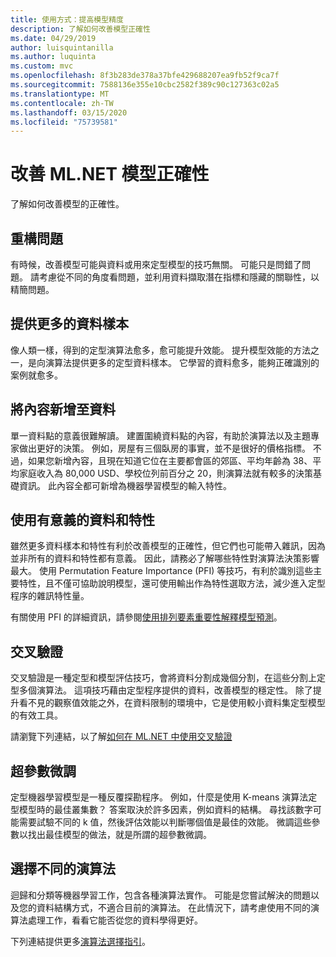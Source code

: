 ```yaml
---
title: 使用方式：提高模型精度
description: 了解如何改善模型正確性
ms.date: 04/29/2019
author: luisquintanilla
ms.author: luquinta
ms.custom: mvc
ms.openlocfilehash: 8f3b283de378a37bfe429688207ea9fb52f9ca7f
ms.sourcegitcommit: 7588136e355e10cbc2582f389c90c127363c02a5
ms.translationtype: MT
ms.contentlocale: zh-TW
ms.lasthandoff: 03/15/2020
ms.locfileid: "75739581"
---
```

# <a name="improve-mlnet-model-accuracy"></a>改善 ML.NET 模型正確性

了解如何改善模型的正確性。

## <a name="reframe-the-problem"></a>重構問題

有時候，改善模型可能與資料或用來定型模型的技巧無關。 可能只是問錯了問題。 請考慮從不同的角度看問題，並利用資料擷取潛在指標和隱藏的關聯性，以精簡問題。

## <a name="provide-more-data-samples"></a>提供更多的資料樣本

像人類一樣，得到的定型演算法愈多，愈可能提升效能。 提升模型效能的方法之一，是向演算法提供更多的定型資料樣本。 它學習的資料愈多，能夠正確識別的案例就愈多。

## <a name="add-context-to-the-data"></a>將內容新增至資料

單一資料點的意義很難解讀。 建置圍繞資料點的內容，有助於演算法以及主題專家做出更好的決策。 例如，房屋有三個臥房的事實，並不是很好的價格指標。 不過，如果您新增內容，且現在知道它位在主要都會區的郊區、平均年齡為 38、平均家庭收入為 80,000 USD、學校位列前百分之 20，則演算法就有較多的決策基礎資訊。 此內容全都可新增為機器學習模型的輸入特性。

## <a name="use-meaningful-data-and-features"></a>使用有意義的資料和特性

雖然更多資料樣本和特性有利於改善模型的正確性，但它們也可能帶入雜訊，因為並非所有的資料和特性都有意義。 因此，請務必了解哪些特性對演算法決策影響最大。 使用 Permutation Feature Importance (PFI) 等技巧，有利於識別這些主要特性，且不僅可協助說明模型，還可使用輸出作為特性選取方法，減少進入定型程序的雜訊特性量。

有關使用 PFI 的詳細資訊，請參閱[使用排列要素重要性解釋模型預測](../how-to-guides/explain-machine-learning-model-permutation-feature-importance-ml-net.md)。

## <a name="cross-validation"></a>交叉驗證

交叉驗證是一種定型和模型評估技巧，會將資料分割成幾個分割，在這些分割上定型多個演算法。 這項技巧藉由定型程序提供的資料，改善模型的穩定性。 除了提升看不見的觀察值效能之外，在資料限制的環境中，它是使用較小資料集定型模型的有效工具。

請瀏覽下列連結，以了解[如何在 ML.NET 中使用交叉驗證](../how-to-guides/train-machine-learning-model-cross-validation-ml-net.md)

## <a name="hyperparameter-tuning"></a>超參數微調

定型機器學習模型是一種反覆探勘程序。 例如，什麼是使用 K-means 演算法定型模型時的最佳叢集數？ 答案取決於許多因素，例如資料的結構。 尋找該數字可能需要試驗不同的 k 值，然後評估效能以判斷哪個值是最佳的效能。 微調這些參數以找出最佳模型的做法，就是所謂的超參數微調。

## <a name="choose-a-different-algorithm"></a>選擇不同的演算法

迴歸和分類等機器學習工作，包含各種演算法實作。 可能是您嘗試解決的問題以及您的資料結構方式，不適合目前的演算法。 在此情況下，請考慮使用不同的演算法處理工作，看看它能否從您的資料學得更好。

下列連結提供更多[演算法選擇指引](../how-to-choose-an-ml-net-algorithm.md)。
